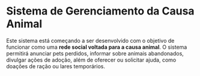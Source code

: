 # Sistema de Gerenciamento da Causa Animal

Este sistema está começando a ser desenvolvido com o objetivo de funcionar como uma **rede social voltada para a causa animal**. O sistema permitirá anunciar pets perdidos, informar sobre animais abandonados, divulgar ações de adoção, além de oferecer ou solicitar ajuda, como doações de ração ou lares temporários.
